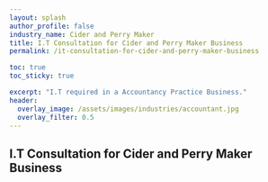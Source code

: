 ```yaml
---
layout: splash 
author_profile: false 
industry_name: Cider and Perry Maker
title: I.T Consultation for Cider and Perry Maker Business
permalink: /it-consultation-for-cider-and-perry-maker-business

toc: true
toc_sticky: true

excerpt: "I.T required in a Accountancy Practice Business."
header:
  overlay_image: /assets/images/industries/accountant.jpg
  overlay_filter: 0.5 
---
```


## I.T Consultation for Cider and Perry Maker Business